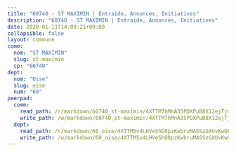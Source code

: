 ```yaml
---
title: "60740 - ST MAXIMIN | Entraide, Annonces, Initiatives"
description: "60740 - ST MAXIMIN | Entraide, Annonces, Initiatives"
date: 2020-01-11T14:09:21+09:00
collapsible: false
layout: commune
comm:
  nom: "ST MAXIMIN"
  slug: st-maximin
  cp: "60740"
dept:
  nom: "Oise"
  slug: oise
  num: "60"
peerpad:
  comm:
    read_path: /r/markdown/60740_st-maximin/4XTTM7hMnA35PDXPuB8X12ejTjmoFpGeQPPoPro3wfNwNHSzD
    write_path: /w/markdown/60740_st-maximin/4XTTM7hMnA35PDXPuB8X12ejTjmoFpGeQPPoPro3wfNwNHSzD-K3TgUCteqoB74AvZ88jj35TcEc2ZxGr7XuD2KpcY7Mkci9erbdvnhv3ViQD61sYxKHdL9MdW5MpoLhcn7AVYF7gutNxHxtny2axKqh1RMfMBEB89GmF1sipqBqHFuiT9gF97SE6D
  dept:
    read_path: /r/markdown/60_oise/4XTTM5v4LHVeShD8pzKwbruMASSzGXUvKwGPyPNR6Aq6aruGY
    write_path: /w/markdown/60_oise/4XTTM5v4LHVeShD8pzKwbruMASSzGXUvKwGPyPNR6Aq6aruGY-K3TgTfEPmBuMGxs3WizC7aafmuSUvuvwsE7nM986pS4fEczEhokrfL1mXNtU722XatpEcDhfhLf5xd24JkCKBD4DcQHeF5CYjEkAVzDN3PuQerZfYGZ5zy2XFcJNh2Z1pYjLoQTn
---
```


